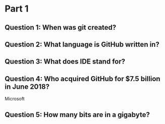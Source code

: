 # Part 1

## Question 1: When was git created?

## Question 2: What language is GitHub written in?

## Question 3: What does IDE stand for?

## Question 4: Who acquired GitHub for $7.5 billion in June 2018?
Microsoft

## Question 5: How many bits are in a gigabyte?
